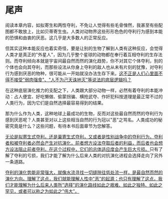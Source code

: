 # 尾声

阅读本章内容，如拟寄生和两性夺利，不免让人觉得有些毛骨悚然，我甚至有些配图都不敢放上，比如贝蒂寄生虫。人类对动物界这些形形色色的夺利行为感到本能的恐惧和由衷的厌恶。这几乎是大多数人的正常反应。

但其实这种本能反应也着实奇怪，要是让别的生物了解到人类有这种反应，会觉得人类才是真正的"外星人"，因为几乎整个星球的动物都在奉行着互相夺利的生存法则。而夺利倾向本就是宇宙间最自然而然的演化趋势，你不对其它个体夺利，别的个体也会向其夺利，而那些设法从你身上夺利的敌人也从未有片刻的犹豫，对夺利行为感到厌恶的物种，很可能从一开始就没办法生存下来。[这不正是人们心里面不得不接受"弱肉强食"、"人不为己天诛地灭"等说法的底层逻辑吗？]()

在这种底层演化推力的支配之下，人类跟大部分动物一样，必然有着夺利的本能冲动：占人便宜、好吃懒做、偷蒙拐骗、横抢武夺、作奸犯科按道理是最正常不过的人类行为，因为它们是自然选择最容易得到的结果。

那为什么作为人类，这种地球上最成功的生物，反而对这些最自然而然的夺利行为感到厌恶呢？人类甚至对以上这些相当自然的行为冠以"恶"之骂名。人类成功的秘密究竟是什么？这些问题，有待本书后面章节为您解答。

[无论是拟寄生式夺利，还是巢寄生式夺利，又或者是性别战争中的夺利行为，夺利者和被夺利者必然会产生对抗演化，前者想方设法夺取后者的利益，而后者也会想方设法阻止前者夺利，在这个过程中，它们的总体适应度会产生巨大亏损。]()只有了解了夺利的亏损，我们才能了解为什么后来人类的对抗演化进程会选择走向了另外一条道路。

[夺利的演化势能非常强大，就像水流寻找一切缝隙往低处流一样，是最自然而然的演化方向。理解了这点，我们就能理解人性中"恶"的起源；也只有理解了这点，我们才能理解为什么后来人类所"选择"的演化路线如此之艰难、如此之独特、如此之罕见，或者可以称之为如此之"伟大"。]()

